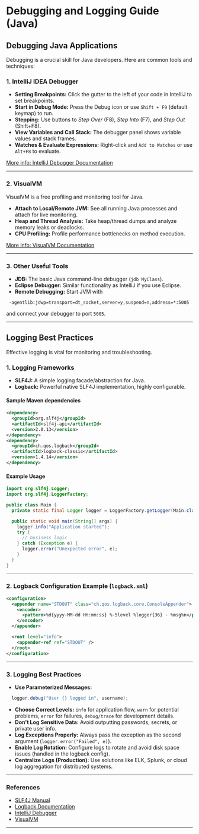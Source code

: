 # Debugging and Logging Guide (Java)

## Debugging Java Applications

Debugging is a crucial skill for Java developers. Here are common tools and techniques:

### 1. IntelliJ IDEA Debugger

- **Setting Breakpoints:** Click the gutter to the left of your code in IntelliJ to set breakpoints.
- **Start in Debug Mode:** Press the Debug icon or use `Shift + F9` (default keymap) to run.
- **Stepping:** Use buttons to *Step Over* (F8), *Step Into* (F7), and *Step Out* (Shift+F8).
- **View Variables and Call Stack:** The debugger panel shows variable values and stack frames.
- **Watches & Evaluate Expressions:** Right-click and `Add to Watches` or use `Alt+F8` to evaluate.

[More info: IntelliJ Debugger Documentation](https://www.jetbrains.com/help/idea/debugging-your-first-java-application.html)

---

### 2. VisualVM

VisualVM is a free profiling and monitoring tool for Java.

- **Attach to Local/Remote JVM:** See all running Java processes and attach for live monitoring.
- **Heap and Thread Analysis:** Take heap/thread dumps and analyze memory leaks or deadlocks.
- **CPU Profiling:** Profile performance bottlenecks on method execution.

[More info: VisualVM Documentation](https://visualvm.github.io/)

---

### 3. Other Useful Tools

- **JDB:** The basic Java command-line debugger (`jdb MyClass`).
- **Eclipse Debugger:** Similar functionality as IntelliJ if you use Eclipse.
- **Remote Debugging:** Start JVM with
```
 -agentlib:jdwp=transport=dt_socket,server=y,suspend=n,address=*:5005
```

and connect your debugger to port `5005`.

---

## Logging Best Practices

Effective logging is vital for monitoring and troubleshooting.

### 1. Logging Frameworks

- **SLF4J:** A simple logging facade/abstraction for Java.
- **Logback:** Powerful native SLF4J implementation, highly configurable.

#### Sample Maven dependencies
```xml
<dependency>
  <groupId>org.slf4j</groupId>
  <artifactId>slf4j-api</artifactId>
  <version>2.0.13</version>
</dependency>
<dependency>
  <groupId>ch.qos.logback</groupId>
  <artifactId>logback-classic</artifactId>
  <version>1.4.14</version>
</dependency>
```

#### Example Usage
```java
import org.slf4j.Logger;
import org.slf4j.LoggerFactory;

public class Main {
  private static final Logger logger = LoggerFactory.getLogger(Main.class);

  public static void main(String[] args) {
    logger.info("Application started");
    try {
      // business logic
    } catch (Exception e) {
      logger.error("Unexpected error", e);
    }
  }
}
```

---

### 2. Logback Configuration Example (`logback.xml`)
```xml
<configuration>
  <appender name="STDOUT" class="ch.qos.logback.core.ConsoleAppender">
    <encoder>
      <pattern>%d{yyyy-MM-dd HH:mm:ss} %-5level %logger{36} - %msg%n</pattern>
    </encoder>
  </appender>

  <root level="info">
    <appender-ref ref="STDOUT" />
  </root>
</configuration>
```

---

### 3. Logging Best Practices

- **Use Parameterized Messages:**
```java
  logger.debug("User {} logged in", username);
```

- **Choose Correct Levels:** `info` for application flow, `warn` for potential problems, `error` for failures, `debug/trace` for development details.
- **Don't Log Sensitive Data:** Avoid outputting passwords, secrets, or private user info.
- **Log Exceptions Properly:** Always pass the exception as the second argument (`logger.error("Failed", e)`).
- **Enable Log Rotation:** Configure logs to rotate and avoid disk space issues (handled in the logback config).
- **Centralize Logs (Production):** Use solutions like ELK, Splunk, or cloud log aggregation for distributed systems.

---

### References

- [SLF4J Manual](https://www.slf4j.org/manual.html)
- [Logback Documentation](https://logback.qos.ch/documentation.html)
- [IntelliJ Debugger](https://www.jetbrains.com/help/idea/debugging-your-first-java-application.html)
- [VisualVM](https://visualvm.github.io/)

---
